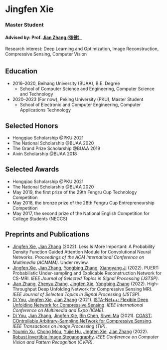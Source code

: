 # Jingfen Xie

### Master Student

#### Advised by: Prof. [‪Jian Zhang (张健）‬](https://villa.jianzhang.tech)

Research interest: Deep Learning and Optimization, Image Reconstruction, Compressive Sensing, Computer Vision


## Education　

- 2016–2020, Beihang University (BUAA), B.E. Degree
  - School of Computer Science and Engineering, Computer Science and Technology
- 2020–2023 (For now),  Peking University (PKU), Master Student 
  - School of Electronic and Computer Engineering, Computer Applications Technology


## Selected Honors

- Hongqiao Scholarship @PKU  2021
- The National Scholarship @BUAA  2020
- The Grand Prize Scholarship @BUAA  2019
- Aixin Scholarship @BUAA  2018


## Selected Awards

- Hongqiao Scholarship @PKU  2021
- The National Scholarship @BUAA  2020
- May 2019, the first prize of the 29th Fengru Cup Technology Competition 
- May 2018, the bronze prize of the 28th Fengru Cup Entrepreneurship Competition 
- May 2017, the second prize of the National English Competition for College Students (NECCS)


## Preprints and Publications

- [Jingfen Xie](https://villa.jianzhang.tech/people/jingfen-xie-谢静芬/), [Jian Zhang](https://villa.jianzhang.tech/people/jian-zhang-张健/) (2022). Less Is More Important: A Probability Density Function Guided Attention Module for Convolutional Neural Networks. *Proceedings of the ACM International Conference on Multimedia (ACMMM)*. Under review.
- [Jingfen Xie](https://villa.jianzhang.tech/people/jingfen-xie-谢静芬/), [Jian Zhang](https://villa.jianzhang.tech/people/jian-zhang-张健/), [Yongbing Zhang](https://scholar.google.com/citations?user=0KlvTEYAAAAJ&hl=en), [Xiangyang Ji](https://www.au.tsinghua.edu.cn/info/1166/2066.htm) (2022). PUERT: Probabilistic Under-sampling and Explicable Reconstruction Network for CS-MRI. *IEEE Journal of Selected Topics in Signal Processing (JSTSP)*.
- [Jian Zhang](https://villa.jianzhang.tech/people/jian-zhang-张健/), [Zhenyu Zhang](https://villa.jianzhang.tech/people/zhenyu-zhang-张振宇/), [Jingfen Xie](https://villa.jianzhang.tech/people/jingfen-xie-谢静芬/), [Yongbing Zhang](https://scholar.google.com/citations?user=0KlvTEYAAAAJ&hl=en) (2022). High-Throughput Deep Unfolding Network for Compressive Sensing MRI. *IEEE Journal of Selected Topics in Signal Processing (JSTSP)*.
- [Di You](https://villa.jianzhang.tech/people/di-you-由迪/), [Jingfen Xie](https://villa.jianzhang.tech/people/jingfen-xie-谢静芬/), [Jian Zhang](https://villa.jianzhang.tech/people/jian-zhang-张健/) (2021). [ISTA-Net++: Flexible Deep Unfolding Network for Compressive Sensing](https://villa.jianzhang.tech/publication/100033/). *IEEE International Conference on Multimedia and Expo (ICME)*.
- [Di You](https://villa.jianzhang.tech/people/di-you-由迪/), [Jian Zhang](https://villa.jianzhang.tech/people/jian-zhang-张健/), [Jingfen Xie](https://villa.jianzhang.tech/people/jingfen-xie-谢静芬/), [Bin Chen](https://villa.jianzhang.tech/people/bin-chen-陈斌/), [Siwei Ma](https://scholar.google.com/citations?user=y3YqlaUAAAAJ&hl=zh-CN) (2021). [COAST: COntrollable Arbitrary-Sampling NeTwork for Compressive Sensing](https://villa.jianzhang.tech/publication/200030/). *IEEE Transactions on image Processing (TIP)*.
- [Youmin Xu](https://villa.jianzhang.tech/people/youmin-xu-许佑民/), [Chong Mou](https://villa.jianzhang.tech/people/chong-mou-牟冲/), [Yujie Hu](https://villa.jianzhang.tech/people/yujie-hu-胡妤婕/), [Jingfen Xie](https://villa.jianzhang.tech/people/jingfen-xie-谢静芬/), [Jian Zhang](https://villa.jianzhang.tech/people/jian-zhang-张健/) (2022). [Robust Invertible Image Steganography](https://villa.jianzhang.tech/publication/100052/). *IEEE Conference on Computer Vision and Pattern Recognition (CVPR)*.
